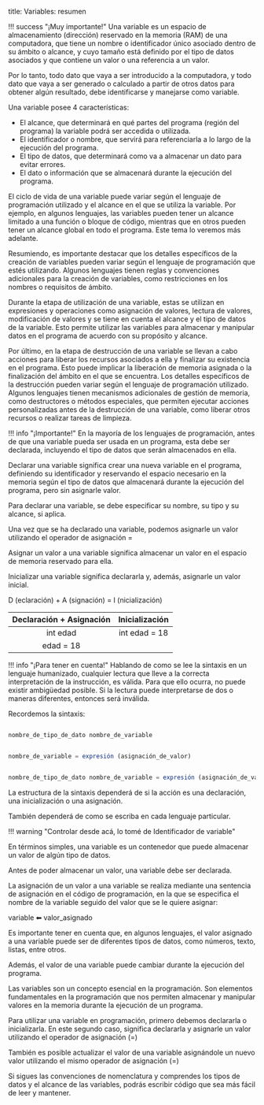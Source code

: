 title: Variables: resumen

!!! success "¡Muy importante!"
    Una variable es un espacio de almacenamiento (dirección) reservado en la memoria (RAM) de una computadora, que tiene un nombre o identificador único asociado dentro de su ámbito o alcance, y cuyo tamaño está definido por el tipo de datos asociados y que contiene un valor o una referencia a un valor.

Por lo tanto, todo dato que vaya a ser introducido a la computadora, y todo dato que vaya a ser generado o calculado a partir de otros datos para obtener algún resultado, debe identificarse y manejarse como variable. 

Una variable posee 4 características:

* El alcance, que determinará en qué partes del programa (región del programa) la variable podrá ser accedida o utilizada.
* El identificador o nombre, que servirá para referenciarla a lo largo de la ejecución del programa. 
* El tipo de datos, que determinará como va a almacenar un dato para evitar errores.
* El dato o información que se almacenará durante la ejecución del programa.

El ciclo de vida de una variable puede variar según el lenguaje de programación utilizado y el alcance en el que se utiliza la variable. Por ejemplo, en algunos lenguajes, las variables pueden tener un alcance limitado a una función o bloque de código, mientras que en otros pueden tener un alcance global en todo el programa. Este tema lo veremos más adelante.

Resumiendo, es importante destacar que los detalles específicos de la creación de variables pueden variar según el lenguaje de programación que estés utilizando. Algunos lenguajes tienen reglas y convenciones adicionales para la creación de variables, como restricciones en los nombres o requisitos de ámbito.

Durante la etapa de utilización de una variable, estas se utilizan en expresiones y operaciones como asignación de valores, lectura de valores, modificación de valores y se tiene en cuenta el alcance y el tipo de datos de la variable. Esto permite utilizar las variables para almacenar y manipular datos en el programa de acuerdo con su propósito y alcance.

Por último, en la etapa de destrucción de una variable se llevan a cabo acciones para liberar los recursos asociados a ella y finalizar su existencia en el programa. Esto puede implicar la liberación de memoria asignada o la finalización del ámbito en el que se encuentra. Los detalles específicos de la destrucción pueden variar según el lenguaje de programación utilizado. Algunos lenguajes tienen mecanismos adicionales de gestión de memoria, como destructores o métodos especiales, que permiten ejecutar acciones personalizadas antes de la destrucción de una variable, como liberar otros recursos o realizar tareas de limpieza.

!!! info "¡Importante!"
    En la mayoría de los lenguajes de programación, antes de que una variable pueda ser usada en un programa, esta debe ser declarada, incluyendo el tipo de datos que serán almacenados en ella. 

Declarar una variable significa crear una nueva variable en el programa, definiendo su identificador y reservando el espacio necesario en la memoria según el tipo de datos que almacenará durante la ejecución del programa, pero sin asignarle valor.

Para declarar una variable, se debe especificar su nombre, su tipo y su alcance, si aplica. 

Una vez que se ha declarado una variable, podemos asignarle un valor utilizando el operador de asignación =

Asignar un valor a una variable significa almacenar un valor en el espacio de memoria reservado para ella.

Inicializar una variable significa declararla y, además, asignarle un valor inicial.

D (eclaración) + A (signación) = I (nicialización)

|Declaración + Asignación | Inicialización |
|:---:|:---:|
| int edad | int edad = 18 |
| edad = 18 | |

!!! info "¡Para tener en cuenta!"
    Hablando de como se lee la sintaxis en un lenguaje humanizado, cualquier lectura que lleve a la correcta interpretación de la instrucción, es válida. Para que ello ocurra, no puede existir ambigüedad posible. Si la lectura puede interpretarse de dos o maneras diferentes, entonces será inválida.

Recordemos la sintaxis:

``` js title="Declaración"

nombre_de_tipo_de_dato nombre_de_variable
```

``` js title="Asignación"

nombre_de_variable = expresión (asignación_de_valor)
```

``` js title="Inicialización"

nombre_de_tipo_de_dato nombre_de_variable = expresión (asignación_de_valor)
```

La estructura de la sintaxis dependerá de si la acción es una declaración, una inicialización o una asignación.

También dependerá de como se escriba en cada lenguaje particular.

!!! warning "Controlar desde acá, lo tomé de Identificador de variable"

En términos simples, una variable es un contenedor que puede almacenar un valor de algún tipo de datos.

Antes de poder almacenar un valor, una variable debe ser declarada.

La asignación de un valor a una variable se realiza mediante una sentencia de asignación en el código de programación, en la que se especifica el nombre de la variable seguido del valor que se le quiere asignar:

variable &#x2B05; valor_asignado

Es importante tener en cuenta que, en algunos lenguajes, el valor asignado a una variable puede ser de diferentes tipos de datos, como números, texto, listas, entre otros.

Además, el valor de una variable puede cambiar durante la ejecución del programa.

Las variables son un concepto esencial en la programación. Son elementos fundamentales en la programación que nos permiten almacenar y manipular valores en la memoria durante la ejecución de un programa. 

Para utilizar una variable en programación, primero debemos declararla o inicializarla. En este segundo caso, significa declararla y asignarle un valor utilizando el operador de asignación (=)

También es posible actualizar el valor de una variable asignándole un nuevo valor utilizando el mismo operador de asignación (=)

Si sigues las convenciones de nomenclatura y comprendes los tipos de datos y el alcance de las variables, podrás escribir código que sea más fácil de leer y mantener.

